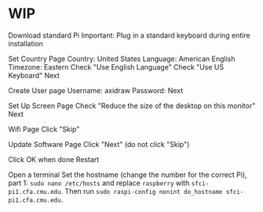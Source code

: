 WIP
===
Download standard Pi
Important: Plug in a standard keyboard during entire installation

Set Country Page
Country: United States
Language: American English
Timezone: Eastern
Check "Use English Language"
Check "Use US Keyboard"
Next

Create User page
Username: axidraw
Password:
Next

Set Up Screen Page
Check "Reduce the size of the desktop on this monitor"
Next

Wifi Page
Click "Skip"

Update Software Page
Click "Next" (do not click "Skip")

Click OK when done
Restart

Open a terminal
Set the hostname (change the number for the correct Pi), part 1: `sudo nano /etc/hosts` and replace `raspberry` with `sfci-pi1.cfa.cmu.edu`.
Then run `sudo raspi-config nonint do_hostname sfci-pi1.cfa.cmu.edu`.

